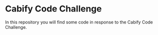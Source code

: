 # Cabify Code Challenge

In this repository you will find some code in response to the Cabify Code Challenge. 
 

